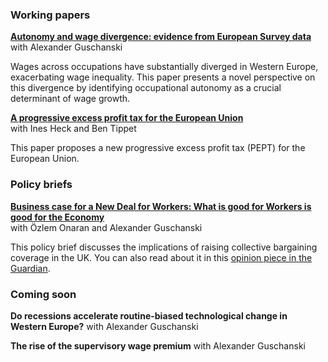 
### Working papers


**[Autonomy and wage divergence: evidence from European Survey data](https://gala.gre.ac.uk/id/eprint/37925/25/37925_RABENSTEINER_Autonomy_and_wage_divergence_Evidence_from_European_survey_data.pdf)**<br>
with Alexander Guschanski

Wages across occupations have substantially diverged in Western Europe, exacerbating wage inequality. This paper presents a novel perspective on this divergence by identifying occupational autonomy as a crucial determinant of wage growth.


<!--Wages across occupations have substantially diverged in Western Europe, exacerbating wage inequality. This paper presents a novel perspective on this divergence by identifying occupational autonomy as a crucial determinant of wage growth. We analyse individual-level wage data from the EU Survey of Income and Living Conditions across 15 Western European countries from 2003 to 2018 and reveal that occupations with higher autonomy have experienced markedly faster wage growth compared to those with lower autonomy, thereby increasing the autonomy wage premium. Our analysis indicates that the rise in the autonomy premium is more pronounced in countries and industries where employee monitoring and outsourcing are widespread. These findings imply that recent socio-economic shifts are not power-neutral but have eroded the bargaining power of workers in low-autonomy occupations. Conversely, rising minimum wages mitigate the rise in the autonomy premium.-->


**[A progressive excess profit tax for the European Union](https://gala.gre.ac.uk/id/eprint/45941/7/45941_TIPPET_A_progressive%20_excess_profit_tax_for_the_European_Union.pdf)**<br>
with Ines Heck and Ben Tippet

This paper proposes a new progressive excess profit tax (PEPT) for the European
Union.

### Policy briefs

**[Business case for a New Deal for Workers: What is good for Workers is good for the Economy](https://gala.gre.ac.uk/id/eprint/47309/3/47309_ONARAN_Business_case_for_a_New_Deal_for_workers_What_is_good_for_workers_is_good_for_the_economy.pdf)**<br>
with Özlem Onaran and Alexander Guschanski

This policy brief discusses the implications of raising collective bargaining coverage in the UK. You can also read about it in this [opinion piece in the Guardian](https://www.theguardian.com/commentisfree/article/2024/jun/04/labour-new-deal-for-working-people-employment-rights). 

### Coming soon

**Do recessions accelerate routine-biased technological change in Western Europe?**
with Alexander Guschanski

**The rise of the supervisory wage premium**
with Alexander Guschanski


